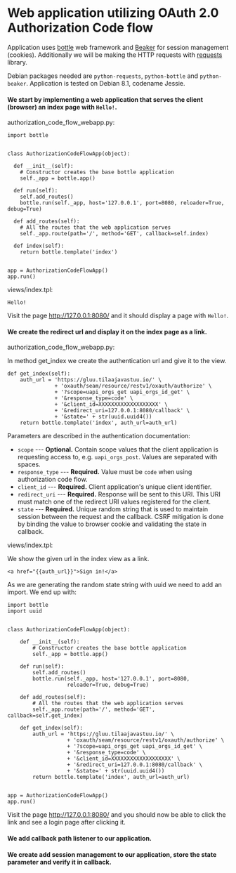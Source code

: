 # Web application utilizing OAuth 2.0 Authorization Code flow

Application uses [bottle]() web framework and [Beaker]() for session
management (cookies). Additionally we will be making the HTTP requests
with [requests]() library.

Debian packages needed are `python-requests`, `python-bottle` and `python-beaker`. Application is tested on Debian 8.1, codename Jessie.

#### We start by implementing a web application that serves the client (browser) an index page with `Hello!`.

authorization_code_flow_webapp.py:

    import bottle


    class AuthorizationCodeFlowApp(object):

      def __init__(self):
        # Constructor creates the base bottle application
        self._app = bottle.app()

      def run(self):
        self.add_routes()
        bottle.run(self._app, host='127.0.0.1', port=8080, reloader=True, debug=True)

      def add_routes(self):
        # All the routes that the web application serves
        self._app.route(path='/', method='GET', callback=self.index)

      def index(self):
        return bottle.template('index')


    app = AuthorizationCodeFlowApp()
    app.run()

views/index.tpl:

    Hello!

Visit the page http://127.0.0.1:8080/ and it should display a page with `Hello!`.

#### We create the redirect url and display it on the index page as a link.

authorization_code_flow_webapp.py:

In method get_index we create the authentication url and give it to the view.

    def get_index(self):
        auth_url = 'https://gluu.tilaajavastuu.io/' \
                   + 'oxauth/seam/resource/restv1/oxauth/authorize' \
                   + '?scope=uapi_orgs_get uapi_orgs_id_get' \
                   + '&response_type=code' \
                   + '&client_id=XXXXXXXXXXXXXXXXXXX' \
                   + '&redirect_uri=127.0.0.1:8080/callback' \
                   + '&state=' + str(uuid.uuid4())
        return bottle.template('index', auth_url=auth_url)

Parameters are described in the authentication documentation:

* `scope` --- **Optional.** Contain scope values that the client application is
  requesting access to, e.g. `uapi_orgs_post`. Values are separated with
  spaces.
* `response_type` --- **Required.** Value must be `code` when using
  authorization code flow.
* `client_id` --- **Required.** Client application's unique client
  identifier.
* `redirect_uri` --- **Required.** Response will be sent to this URI. This
  URI must match one of the redirect URI values registered for the client.
* `state` --- **Required.** Unique random string that is used to maintain
  session between the request and the callback. CSRF mitigation is
  done by binding the value to browser cookie and validating the state
  in callback.

views/index.tpl:

We show the given url in the index view as a link.

    <a href="{{auth_url}}">Sign in!</a>

As we are generating the random state string with uuid we need to add an import. We end up with:

    import bottle
    import uuid


    class AuthorizationCodeFlowApp(object):

        def __init__(self):
            # Constructor creates the base bottle application
            self._app = bottle.app()

        def run(self):
            self.add_routes()
            bottle.run(self._app, host='127.0.0.1', port=8080,
                       reloader=True, debug=True)

        def add_routes(self):
            # All the routes that the web application serves
            self._app.route(path='/', method='GET', callback=self.get_index)

        def get_index(self):
            auth_url = 'https://gluu.tilaajavastuu.io/' \
                       + 'oxauth/seam/resource/restv1/oxauth/authorize' \
                       + '?scope=uapi_orgs_get uapi_orgs_id_get' \
                       + '&response_type=code' \
                       + '&client_id=XXXXXXXXXXXXXXXXXXX' \
                       + '&redirect_uri=127.0.0.1:8080/callback' \
                       + '&state=' + str(uuid.uuid4())
            return bottle.template('index', auth_url=auth_url)


    app = AuthorizationCodeFlowApp()
    app.run()


Visit the page http://127.0.0.1:8080/ and you should now be able to click the link and see a login page after clicking it.

#### We add callback path listener to our application.

#### We create add session management to our application, store the state parameter and verify it in callback.
